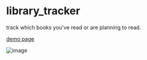 # library_tracker
 track which books you've read or are planning to read.
 
[demo page](https://jakebareng.github.io/library_tracker/)

![image](https://user-images.githubusercontent.com/86535557/164937048-ea1238d0-7d38-4137-b597-c594a296ed90.png)
